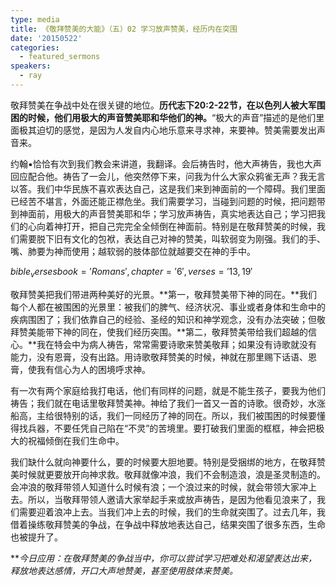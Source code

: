 ```yaml
---
type: media
title: 《敬拜赞美的大能》（五）02 学习放声赞美，经历内在突围
date: '20150522'
categories:
  - featured_sermons
speakers:
  - ray
---
```

敬拜赞美在争战中处在很关键的地位。**历代志下20:2-22节，在以色列人被大军围困的时候，他们用极大的声音赞美耶和华他们的神。**“极大的声音”描述的是他们里面极其迫切的感觉，是因为人发自内心地乐意来寻求神，来要神。赞美需要发出声音来。

约翰▪恰恰有次到我们教会来讲道，我翻译。会后祷告时，他大声祷告，我也大声回应配合他。祷告了一会儿，他突然停下来，问我为什么大家众鸦雀无声？我无言以答。我们中华民族不喜欢表达自己，这是我们来到神面前的一个障碍。我们里面已经苦不堪言，外面还能正襟危坐。我们需要学习，当碰到问题的时候，把问题带到神面前，用极大的声音赞美耶和华；学习放声祷告，真实地表达自己；学习把我们的心向着神打开，把自己完完全全倾倒在神面前。特别是在敬拜赞美的时候，我们需要脱下旧有文化的包袱，表达自己对神的赞美，叫软弱变为刚强。我们的手、嘴、肺要为神而使用；越软弱的肢体部位就越要交在神的手中。

$bible_verses book='Romans', chapter='6', verses='13,19'$

敬拜赞美把我们带进两种美好的光景。**第一，敬拜赞美带下神的同在。**我们每个人都在被围困的光景里：被我们的脾气、经济状况、事业或者身体和生命中的疾病围困了；我们依靠自己的经验、圣经的知识和神学观念，没有办法突破；但敬拜赞美能带下神的同在，使我们经历突围。**第二，敬拜赞美带给我们超越的信心。**我在特会中为病人祷告，常常需要诗歌来赞美敬拜；如果没有诗歌就没有能力，没有恩膏，没有出路。用诗歌敬拜赞美的时候，神就在那里赐下话语、恩膏，使我有信心为人的困境呼求神。

有一次有两个家庭给我打电话，他们有同样的问题，就是不能生孩子，要我为他们祷告；我们就在电话里敬拜赞美神。神给了我们一首又一首的诗歌。很奇妙，水涨船高，主给很特别的话，我们一同经历了神的同在。所以，我们被围困的时候要懂得找兵器，不要任凭自己陷在“不灵”的苦境里。要打破我们里面的框框，神会把极大的祝福倾倒在我们生命中。

我们缺什么就向神要什么，要的时候要大胆地要。特别是受捆绑的地方，在敬拜赞美时候就更要放开向神求救。敬拜就像冲浪，我们不会制造浪，浪是圣灵制造的。会冲浪的敬拜带领人知道什么时候有浪；一个浪过来的时候，就会带领大家冲上去。所以，当敬拜带领人邀请大家举起手来或放声祷告，是因为他看见浪来了，我们需要迎着浪冲上去。当我们冲上去的时候，我们的生命就突围了。过去几年，我借着操练敬拜赞美的争战，在争战中释放地表达自己，结果突围了很多东西，生命也被提升了。

***今日应用：*在敬拜赞美的争战当中，你可以尝试学习把难处和渴望表达出来，释放地表达感情，开口大声地赞美，甚至使用肢体来赞美。**
